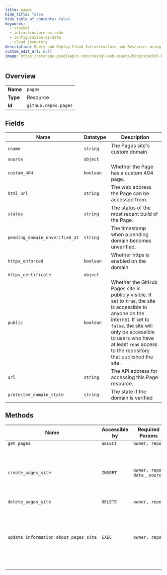 ```yaml
---
title: pages
hide_title: false
hide_table_of_contents: false
keywords:
  - stackql
  - infrastructure-as-code
  - configuration-as-data
  - cloud inventory
description: Query and Deploy Cloud Infrastructure and Resources using SQL
custom_edit_url: null
image: https://storage.googleapis.com/stackql-web-assets/blog/stackql-blog-post-featured-image.png
---
```

  
    

## Overview
<table><tbody>
<tr><td><b>Name</b></td><td><code>pages</code></td></tr>
<tr><td><b>Type</b></td><td>Resource</td></tr>
<tr><td><b>Id</b></td><td><code>github.repos.pages</code></td></tr>
</tbody></table>

## Fields
| Name | Datatype | Description |
| ---- | -------- | ----------- |
| `cname` | `string` | The Pages site's custom domain |
| `source` | `object` |  |
| `custom_404` | `boolean` | Whether the Page has a custom 404 page. |
| `html_url` | `string` | The web address the Page can be accessed from. |
| `status` | `string` | The status of the most recent build of the Page. |
| `pending_domain_unverified_at` | `string` | The timestamp when a pending domain becomes unverified. |
| `https_enforced` | `boolean` | Whether https is enabled on the domain |
| `https_certificate` | `object` |  |
| `public` | `boolean` | Whether the GitHub Pages site is publicly visible. If set to `true`, the site is accessible to anyone on the internet. If set to `false`, the site will only be accessible to users who have at least `read` access to the repository that published the site. |
| `url` | `string` | The API address for accessing this Page resource. |
| `protected_domain_state` | `string` | The state if the domain is verified |
## Methods
| Name | Accessible by | Required Params | Description |
| ---- | ------------- | --------------- | ----------- |
| `get_pages` | `SELECT` | `owner, repo` |  |
| `create_pages_site` | `INSERT` | `owner, repo, data__source` | Configures a GitHub Pages site. For more information, see "[About GitHub Pages](/github/working-with-github-pages/about-github-pages)." |
| `delete_pages_site` | `DELETE` | `owner, repo` |  |
| `update_information_about_pages_site` | `EXEC` | `owner, repo` | Updates information for a GitHub Pages site. For more information, see "[About GitHub Pages](/github/working-with-github-pages/about-github-pages). |
